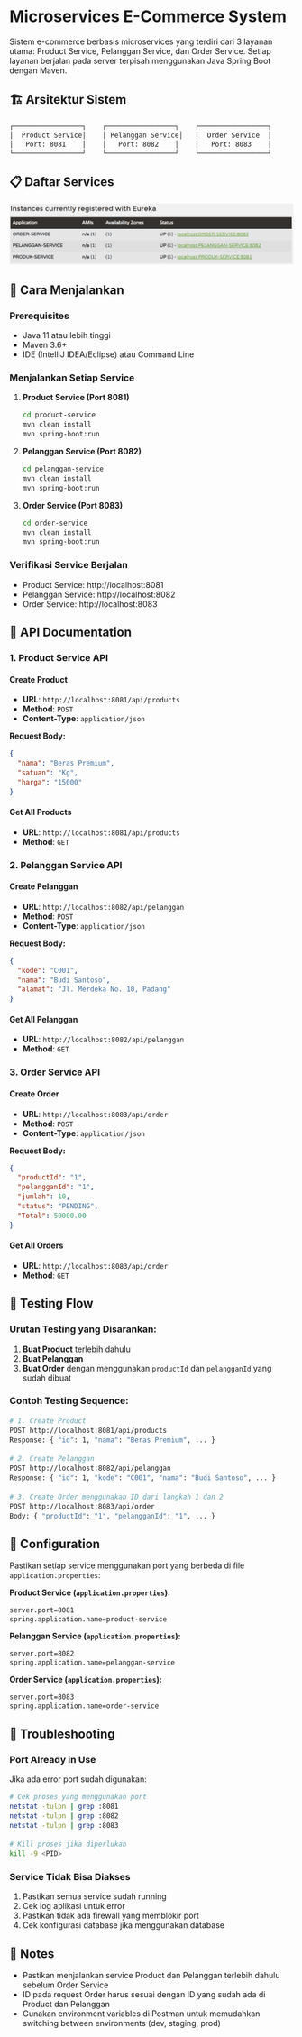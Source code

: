# Microservices E-Commerce System

Sistem e-commerce berbasis microservices yang terdiri dari 3 layanan utama: Product Service, Pelanggan Service, dan Order Service. Setiap layanan berjalan pada server terpisah menggunakan Java Spring Boot dengan Maven.

## 🏗️ Arsitektur Sistem

```
┌─────────────────┐    ┌─────────────────┐    ┌─────────────────┐
│  Product Service│    │ Pelanggan Service│   │  Order Service  │
│   Port: 8081    │    │   Port: 8082    │    │   Port: 8083    │
└─────────────────┘    └─────────────────┘    └─────────────────┘
```

## 📋 Daftar Services

![Daftar Services](./Assets/asset1.png)

## 🚀 Cara Menjalankan

### Prerequisites
- Java 11 atau lebih tinggi
- Maven 3.6+
- IDE (IntelliJ IDEA/Eclipse) atau Command Line

### Menjalankan Setiap Service

1. **Product Service (Port 8081)**
   ```bash
   cd product-service
   mvn clean install
   mvn spring-boot:run
   ```

2. **Pelanggan Service (Port 8082)**
   ```bash
   cd pelanggan-service
   mvn clean install
   mvn spring-boot:run
   ```

3. **Order Service (Port 8083)**
   ```bash
   cd order-service
   mvn clean install
   mvn spring-boot:run
   ```

### Verifikasi Service Berjalan
- Product Service: http://localhost:8081
- Pelanggan Service: http://localhost:8082
- Order Service: http://localhost:8083

## 📡 API Documentation

### 1. Product Service API

#### Create Product
- **URL**: `http://localhost:8081/api/products`
- **Method**: `POST`
- **Content-Type**: `application/json`

**Request Body:**
```json
{
  "nama": "Beras Premium",
  "satuan": "Kg",
  "harga": "15000"
}
```

#### Get All Products
- **URL**: `http://localhost:8081/api/products`
- **Method**: `GET`

### 2. Pelanggan Service API

#### Create Pelanggan
- **URL**: `http://localhost:8082/api/pelanggan`
- **Method**: `POST`
- **Content-Type**: `application/json`

**Request Body:**
```json
{
  "kode": "C001",
  "nama": "Budi Santoso",
  "alamat": "Jl. Merdeka No. 10, Padang"
}
```

#### Get All Pelanggan
- **URL**: `http://localhost:8082/api/pelanggan`
- **Method**: `GET`

### 3. Order Service API

#### Create Order
- **URL**: `http://localhost:8083/api/order`
- **Method**: `POST`
- **Content-Type**: `application/json`

**Request Body:**
```json
{
  "productId": "1",
  "pelangganId": "1",
  "jumlah": 10,
  "status": "PENDING",
  "Total": 50000.00
}
```

#### Get All Orders
- **URL**: `http://localhost:8083/api/order`
- **Method**: `GET`



## 🧪 Testing Flow

### Urutan Testing yang Disarankan:

1. **Buat Product** terlebih dahulu
2. **Buat Pelanggan** 
3. **Buat Order** dengan menggunakan `productId` dan `pelangganId` yang sudah dibuat

### Contoh Testing Sequence:

```bash
# 1. Create Product
POST http://localhost:8081/api/products
Response: { "id": 1, "nama": "Beras Premium", ... }

# 2. Create Pelanggan  
POST http://localhost:8082/api/pelanggan
Response: { "id": 1, "kode": "C001", "nama": "Budi Santoso", ... }

# 3. Create Order menggunakan ID dari langkah 1 dan 2
POST http://localhost:8083/api/order
Body: { "productId": "1", "pelangganId": "1", ... }
```

## 🔧 Configuration

Pastikan setiap service menggunakan port yang berbeda di file `application.properties`:

**Product Service (`application.properties`):**
```properties
server.port=8081
spring.application.name=product-service
```

**Pelanggan Service (`application.properties`):**
```properties
server.port=8082
spring.application.name=pelanggan-service
```

**Order Service (`application.properties`):**
```properties
server.port=8083
spring.application.name=order-service
```

## 🐛 Troubleshooting

### Port Already in Use
Jika ada error port sudah digunakan:
```bash
# Cek proses yang menggunakan port
netstat -tulpn | grep :8081
netstat -tulpn | grep :8082
netstat -tulpn | grep :8083

# Kill proses jika diperlukan
kill -9 <PID>
```

### Service Tidak Bisa Diakses
1. Pastikan semua service sudah running
2. Cek log aplikasi untuk error
3. Pastikan tidak ada firewall yang memblokir port
4. Cek konfigurasi database jika menggunakan database

## 📝 Notes

- Pastikan menjalankan service Product dan Pelanggan terlebih dahulu sebelum Order Service
- ID pada request Order harus sesuai dengan ID yang sudah ada di Product dan Pelanggan
- Gunakan environment variables di Postman untuk memudahkan switching between environments (dev, staging, prod)
